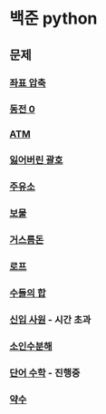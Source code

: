 # 백준 python

## 문제

### [좌표 압축](18870.py)

### [동전 0](11047.py)

### [ATM](11399.py)

### [잃어버린 괄호](1541.py)

### [주유소](13305.py)

### [보물](1026.py)

### [거스름돈](5585.py)

### [로프](2217.py)

### [수들의 합](1789.py)

### [신입 사원](1946.py) - 시간 초과

### [소인수분해](11653.py)

### [단어 수학](1339.py) - 진행중

### [약수](1037.py)
